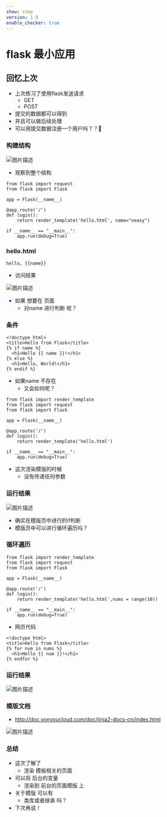```yaml
---
show: step
version: 1.0
enable_checker: true
---
```


# flask 最小应用

## 回忆上次

- 上次练习了使用flask发送请求
	- GET
	- POST
- 提交的数据都可以得到
- 并且可以做后续处理
- 可以用提交数据注册一个用户吗？？🤔


### 构建结构

![图片描述](https://doc.shiyanlou.com/courses/uid1190679-20230205-1675590032945)

- 观察到整个结构

```
from flask import request
from flask import Flask

app = Flask(__name__)

@app.route('/')
def login():
    return render_template('hello.html', name="oeasy")

if __name__ == "__main__":
    app.run(debug=True)
```

### hello.html

```
hello, {{name}}
```

- 访问结果

![图片描述](https://doc.shiyanlou.com/courses/uid1190679-20230205-1675590064201)

- 如果 想要在 页面
	- 对name  进行判断 呢？

### 条件

```
<!doctype html>
<title>Hello from Flask</title>
{% if name %}
  <h1>Hello {{ name }}!</h1>
{% else %}
  <h1>Hello, World!</h1>
{% endif %}
```

- 如果name 不存在
	- 又会如何呢？

```
from flask import render_template
from flask import request
from flask import Flask

app = Flask(__name__)

@app.route('/')
def login():
    return render_template('hello.html')

if __name__ == "__main__":
    app.run(debug=True)
```

- 这次渲染模版的时候
	- 没有传递任何参数

###  运行结果

![图片描述](https://doc.shiyanlou.com/courses/uid1190679-20230205-1675590857993)

- 确实在模版页中进行的if判断
- 模版页中可以进行循环遍历吗？

### 循环遍历

```
from flask import render_template
from flask import request
from flask import Flask

app = Flask(__name__)

@app.route('/')
def login():
    return render_template('hello.html',nums = range(10))

if __name__ == "__main__":
    app.run(debug=True)
```

- 网页代码

```
<!doctype html>
<title>Hello from Flask</title>
{% for num in nums %}
  <h1>Hello {{ num }}!</h1>
{% endfor %}
```

### 运行结果

![图片描述](https://doc.shiyanlou.com/courses/uid1190679-20230205-1675591194741)

### 模版文档

- http://doc.yonyoucloud.com/doc/jinja2-docs-cn/index.html

![图片描述](https://doc.shiyanlou.com/courses/uid1190679-20230205-1675591310428)

### 总结

- 这次了解了 
	- 渲染 模板相关的页面
- 可以将 后台的变量 
	- 渲染到 前台的页面模版 上
- 关于模版 可以有
	- 类库或者继承 吗？
- 下次再说！
